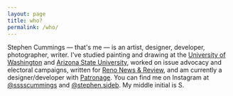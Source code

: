 ```yaml
---
layout: page
title: who?
permalink: /who/
---
```


Stephen Cummings &mdash; that's me &mdash; is an artist, designer, developer, photographer, writer. I've studied painting and drawing at the <a href="https://art.washington.edu/" target="_blank">University of Washington</a> and <a href="https://herbergerinstitute.asu.edu/" target="_blank">Arizona State University</a>, worked on issue advocacy and electoral campaigns, written for <a href="https://www.newsreview.com/reno/stephen-cummings/author" target="_blank">Reno News &amp; Review</a>, and am currently a designer/developer with <a href="http://www.patronage.org/" target="_blank">Patronage</a>. You can find me on Instagram at <a href="https://www.instagram.com/sssscummings/" target="_blank">@sssscummings</a> and <a href="https://www.instagram.com/stephen.sideb/" target="_blank">@stephen.sideb</a>. My middle initial is S.
